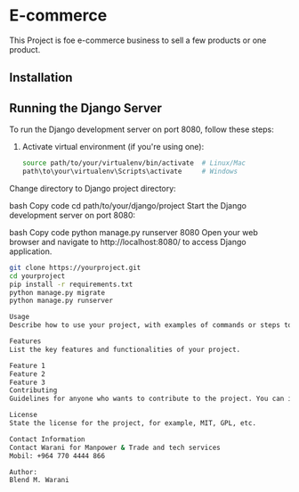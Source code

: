 # E-commerce

This Project is foe e-commerce business to sell a few products or one product.

## Installation

## Running the Django Server

To run the Django development server on port 8080, follow these steps:

1. Activate virtual environment (if you're using one):
   ```bash
   source path/to/your/virtualenv/bin/activate  # Linux/Mac
   path\to\your\virtualenv\Scripts\activate     # Windows
Change directory to Django project directory:

bash
Copy code
cd path/to/your/django/project
Start the Django development server on port 8080:

bash
Copy code
python manage.py runserver 8080
Open your web browser and navigate to http://localhost:8080/ to access Django application.

```bash
git clone https://yourproject.git
cd yourproject
pip install -r requirements.txt
python manage.py migrate
python manage.py runserver

Usage
Describe how to use your project, with examples of commands or steps to follow to achieve common tasks.

Features
List the key features and functionalities of your project.

Feature 1
Feature 2
Feature 3
Contributing
Guidelines for anyone who wants to contribute to the project. You can include instructions on how to submit pull requests, how to report bugs, or the coding standards to follow.

License
State the license for the project, for example, MIT, GPL, etc.

Contact Information
Contact Warani for Manpower & Trade and tech services 
Mobil: +964 770 4444 866 

Author:
Blend M. Warani 


